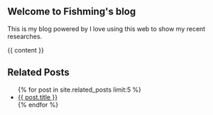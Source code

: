 ## Welcome to Fishming's blog
This is my blog powered by 
I love using this web to show my recent researches.

<div id="page">
  <div id="body">
    {{ content }}
  </div>
</div>

<div id="related">
  <h2>Related Posts</h2>
  <ul class="posts">
    {% for post in site.related_posts limit:5 %}
      <li><a href="{{ post.url }}">{{ post.title }}</a></li>
    {% endfor %}
  </ul>
</div>